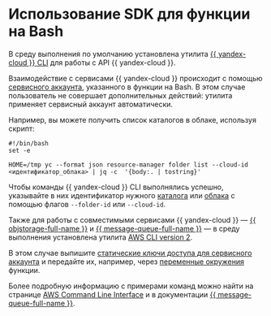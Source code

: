 # Использование SDK для функции на Bash

В среду выполнения по умолчанию установлена утилита [{{ yandex-cloud }} CLI](../../../cli/) для работы с API {{ yandex-cloud }}.

Взаимодействие с сервисами {{ yandex-cloud }} происходит с помощью [сервисного аккаунта](../../operations/function-sa.md), указанного в функции на Bash. В этом случае пользователь не совершает дополнительных действий: утилита применяет сервисный аккаунт автоматически.

Например, вы можете получить список каталогов в облаке, используя скрипт:

```shell script
#!/bin/bash
set -e

HOME=/tmp yc --format json resource-manager folder list --cloud-id <идентификатор_облака> | jq -c  '{body:. | tostring}'
```

Чтобы команды {{ yandex-cloud }} CLI выполнялись успешно, указывайте в них идентификатор нужного [каталога](../../../resource-manager/operations/folder/get-id.md) или [облака](../../../resource-manager/operations/cloud/get-id.md) с помощью флагов `--folder-id` или `--cloud-id`.
 
Также для работы с совместимыми сервисами {{ yandex-cloud }} — [{{ objstorage-full-name }}](../../../storage/index.yaml) и [{{ message-queue-full-name }}](../../../message-queue/index.yaml) — в среду выполнения установлена утилита [AWS CLI version 2](https://docs.aws.amazon.com/cli/index.html).

В этом случае выпишите [статические ключи доступа для сервисного аккаунта](../../../iam/operations/authentication/manage-access-keys.md#create-access-key) и передайте их, например, через [переменные окружения](../../concepts/runtime/environment-variables.md) функции.

Более подробную информацию с примерами команд можно найти на странице [AWS Command Line Interface](../../../storage/tools/aws-cli.md) и в документации [{{ message-queue-full-name }}](../../../message-queue/instruments/index.md).



